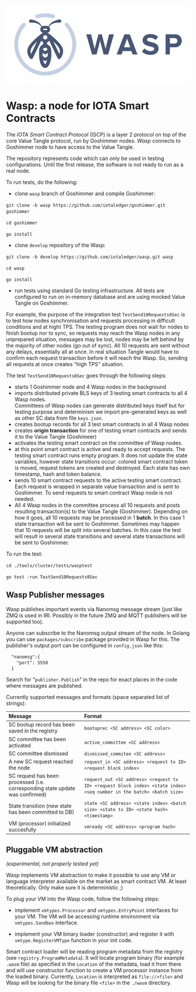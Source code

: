 ![Wasp logo](WASP_logo_dark.png)
# Wasp: a node for IOTA Smart Contracts


The _IOTA Smart Contract Protocol_ (ISCP) is a layer 2 protocol on top of the core Value Tangle
protocol, run by Goshimmer nodes. _Wasp_ connects to Goshimmer node to have access to the Value Tangle.   

The repository represents code which can only be used in testing configurations.
Until the first release, the software is not ready to run as a real node.
 
To run tests, do the following:

- clone `wasp` branch of Goshimmer and compile Goshimmer:

`git clone -b wasp https://github.com/iotaledger/goshimmer.git goshimmer`

`cd goshimmer`    

`go install`    
    
- clone `develop` repository of the Wasp:
    
`git clone -b develop https://github.com/iotaledger/wasp.git wasp`

`cd wasp`

`go install`

- run tests using standard Go testing infrastructure. 
All tests are configured to run on in-memory database and are using mocked Value Tangle on Goshimmer.

For example, the purpose of the integration test `TestSend10Requests0Sec` is to test how nodes synchronisation 
and requests processing in difficult conditions and at hight TPS. 
The testing program does not wait for nodes to finish bootup nor to sync, so requests may reach the Wasp nodes
in any unprepared situation, messages may be lost, nodes may be left behind by the majority of other nodes (go out of sync).
All 10 requests are sent without any delays, essentially all at once. 
In real situation Tangle would have to confirm each request transaction before it will reach the Wasp. 
So, sending all requests at once creates "high TPS" situation.

The test `TestSend10Requests0Sec` goes through the following steps:

- starts 1 Goshimmer node and 4 Wasp nodes in the background
- imports distributed private BLS keys of 3 testing smart contracts to all 4 Wasp nodes.  
Committees of Wasp nodes can generate distributed keys itself but for testing purpose and determinism 
we import pre-generated keys as well as other SC data from file `keys.json`.
- creates bootup records for all 3 test smart contracts in all 4 Wasp nodes
- creates **origin transaction** for one of testing smart contracts and sends it to the Value Tangle (Goshimeer)
- activates the testing smart contract on the committee of Wasp nodes. 
- at this point smart contract is active and ready to accept requests. The testing smart contract 
runs empty program. It does not update the state variables, however state transitions occur: 
colored smart contract token is moved, request tokens are created and destroyed. 
Each state has own timestamp, hash and token balance.
- sends 10 smart contract requests to the active testing smart contract. 
Each request is wrapped in separate value transaction and is sent to Goshimmer. To send requests to 
smart contract Wasp node is not needed.
- All 4 Wasp nodes in the committee process all 10 requests and posts resulting transaction(s)
to the Value Tangle (Goshimmer). Depending on how it goes, all 10 requests may be processed in 1 **batch**. 
In this case 1 state transaction will be sent to Goshimmer. 
Sometimes may happen that 10 requests will be split into several batches. In this case 
the test will result in several state transitions and several state transactions will be sent to Goshimmer. 
 
To run the test:  

`cd ./tools/cluster/tests/wasptest`

`go test -run TestSend10Requests0Sec` 

## Wasp Publisher messages

Wasp publishes important events via Nanomsg message stream (just like ZMQ is used in IRI. Possibly  in the future ZMQ and MQTT publishers will be supported too).

Anyone can subscribe to the Nanomsg output stream of the node. In Golang you can use `packages/subscribe` package provided in Wasp for this.
The publisher's output port can be configured in ```config.json``` like this:
```
  "nanomsg":{
    "port": 5550
  } 
```

Search for  "```publisher.Publish```" in the repo for exact places in the code where messages are published. 

Currently supported messages and formats (space separated list of strings):

|Message|Format|
|:--- |:--- |
|SC bootup record has been saved in the registry | ```bootuprec <SC address> <SC color>``` |
|SC committee has been activated|```active_committee <SC address>```|
|SC committee dismissed|```dismissed_commitee <SC address>```|
|A new SC request reached the node|```request_in <SC address> <request tx ID> <request block index>```|
|SC request has been processed (i.e. corresponding state update was confirmed)|```request_out <SC address> <request tx ID> <request block index> <state index> <seq number in the batch> <batch size>```|
|State transition (new state has been committed to DB)| ```state <SC address> <state index> <batch size> <state tx ID> <state hash> <timestamp>```|
|VM (processor) initialized succesfully|```vmready <SC address> <program hash>```|

## Pluggable VM abstraction
_(experimental, not properly tested yet)_

Wasp implements VM abstraction to make it possible to use any VM or language interpreter available on the market 
as smart contract VM. At least theoretically. Only make sure it is deterministic ;)

To plug your VM into the Wasp code, follow the following steps:

- implement `vmtypes.Processor` and `vmtypes.EntryPoint` interfaces for your VM. The VM will be accessing 
runtime environment via `vmtypes.Sandbox` interface.

- implement your VM binary loader (constructor) and register it with `vmtype.RegisterVMType` function in your init code. 

Smart contract loader will be reading program metadata from the registry (see `registry.ProgramMetadata`). 
It will locate program binary (for example `.wasm` file) as specified in the `Location` of the metadata, load it from there 
and will use constructor function to create a VM processor instance from the loaded binary. 
Currently, `Location` is interpreted as `file://<file>` and Wasp will be looking for the binary file `<file>` in the `./wasm` directory.

 